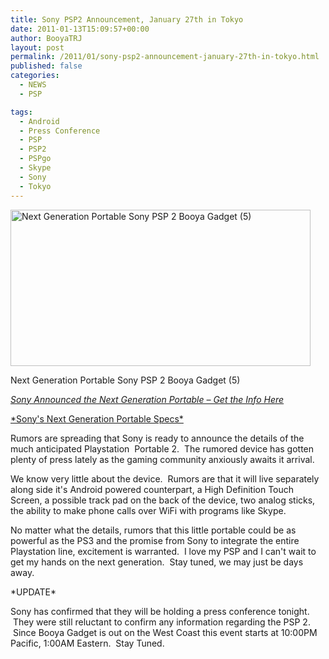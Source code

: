 ```yaml
---
title: Sony PSP2 Announcement, January 27th in Tokyo
date: 2011-01-13T15:09:57+00:00
author: BooyaTRJ
layout: post
permalink: /2011/01/sony-psp2-announcement-january-27th-in-tokyo.html
published: false
categories:
  - NEWS
  - PSP

tags:
  - Android
  - Press Conference
  - PSP
  - PSP2
  - PSPgo
  - Skype
  - Sony
  - Tokyo
---
```

<div id="attachment_2700" style="width: 490px" class="wp-caption aligncenter">
  <a href="http://www.booyagadget.com/wp-content/uploads/2011/01/Next-Generation-Portable-Sony-PSP-2-Booya-Gadget-5.jpg"><img class="size-medium wp-image-2700" title="Next Generation Portable Sony PSP 2 Booya Gadget (5)" src="http://www.booyagadget.com/wp-content/uploads/2011/01/Next-Generation-Portable-Sony-PSP-2-Booya-Gadget-5-480x250.jpg" alt="Next Generation Portable Sony PSP 2 Booya Gadget (5)" width="480" height="250" srcset="http://www.booyagadget.com/wp-content/uploads/2011/01/Next-Generation-Portable-Sony-PSP-2-Booya-Gadget-5-480x250.jpg 480w, http://www.booyagadget.com/wp-content/uploads/2011/01/Next-Generation-Portable-Sony-PSP-2-Booya-Gadget-5-300x156.jpg 300w, http://www.booyagadget.com/wp-content/uploads/2011/01/Next-Generation-Portable-Sony-PSP-2-Booya-Gadget-5-478x250.jpg 478w, http://www.booyagadget.com/wp-content/uploads/2011/01/Next-Generation-Portable-Sony-PSP-2-Booya-Gadget-5.jpg 586w" sizes="(max-width: 480px) 100vw, 480px" /></a>
  
  <p class="wp-caption-text">
    Next Generation Portable Sony PSP 2 Booya Gadget (5)
  </p>
</div>

*[Sony Announced the Next Generation Portable &#8211; Get the Info Here](http://wp.me/p18Y4L-Hb)*

[\*Sony's Next Generation Portable Specs\*](http://wp.me/p18Y4L-HI)

Rumors are spreading that Sony is ready to announce the details of the much anticipated Playstation  Portable 2.  The rumored device has gotten plenty of press lately as the gaming community anxiously awaits it arrival.

We know very little about the device.  Rumors are that it will live separately along side it's Android powered counterpart, a High Definition Touch Screen, a possible track pad on the back of the device, two analog sticks, the ability to make phone calls over WiFi with programs like Skype.

No matter what the details, rumors that this little portable could be as powerful as the PS3 and the promise from Sony to integrate the entire Playstation line, excitement is warranted.  I love my PSP and I can't wait to get my hands on the next generation.  Stay tuned, we may just be days away.

\*UPDATE\*

Sony has confirmed that they will be holding a press conference tonight.  They were still reluctant to confirm any information regarding the PSP 2.  Since Booya Gadget is out on the West Coast this event starts at 10:00PM Pacific, 1:00AM Eastern.  Stay Tuned.